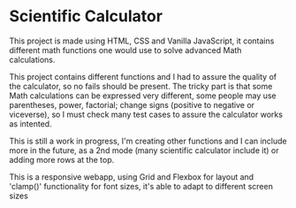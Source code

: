 # Scientific Calculator

This project is made using HTML, CSS and Vanilla JavaScript, it contains different math functions one would use to solve advanced Math calculations. 

This project contains different functions and I had to assure the quality of the calculator, so no fails should be present. The tricky part is that some Math calculations can be expressed very different, some people may use parentheses, power, factorial; change signs (positive to negative or viceverse), so I must check many test cases to assure the calculator works as intented.

This is still a work in progress, I'm creating other functions and I can include more in the future, as a 2nd mode (many scientific calculator include it) or adding more rows at the top. 

This is a responsive webapp, using Grid and Flexbox for layout and 'clamp()' functionality for font sizes, it's able to adapt to different screen sizes